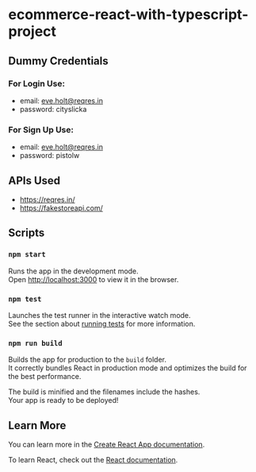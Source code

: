 
# ecommerce-react-with-typescript-project

## Dummy Credentials
### For Login Use:
- email: eve.holt@reqres.in
- password: cityslicka

### For Sign Up Use:
- email: eve.holt@reqres.in
- password: pistolw

## APIs Used
- https://reqres.in/
- https://fakestoreapi.com/

## Scripts 

### `npm start`
Runs the app in the development mode.\
Open [http://localhost:3000](http://localhost:3000) to view it in the browser.

### `npm test`

Launches the test runner in the interactive watch mode.\
See the section about [running tests](https://facebook.github.io/create-react-app/docs/running-tests) for more information.

### `npm run build`

Builds the app for production to the `build` folder.\
It correctly bundles React in production mode and optimizes the build for the best performance.

The build is minified and the filenames include the hashes.\
Your app is ready to be deployed!



## Learn More

You can learn more in the [Create React App documentation](https://facebook.github.io/create-react-app/docs/getting-started).

To learn React, check out the [React documentation](https://reactjs.org/).
